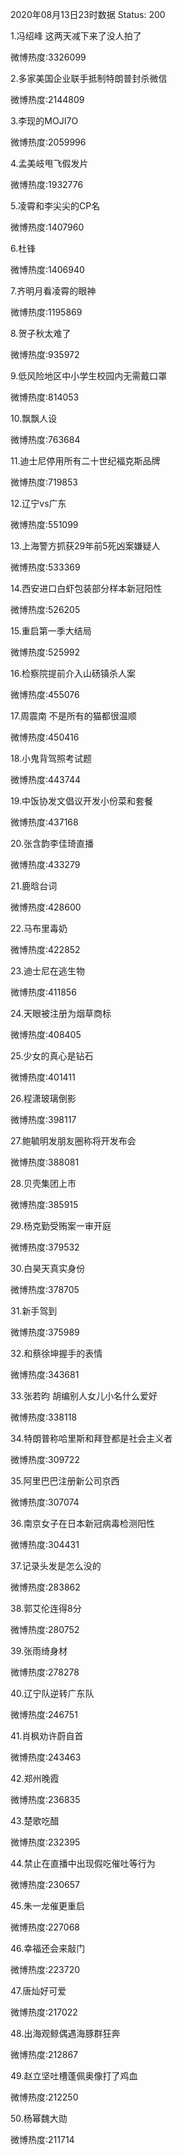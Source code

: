 2020年08月13日23时数据
Status: 200

1.冯绍峰 这两天减下来了没人拍了

微博热度:3326099

2.多家美国企业联手抵制特朗普封杀微信

微博热度:2144809

3.李现的MOJI7O

微博热度:2059996

4.孟美岐甩飞假发片

微博热度:1932776

5.凌霄和李尖尖的CP名

微博热度:1407960

6.杜锋

微博热度:1406940

7.齐明月看凌霄的眼神

微博热度:1195869

8.贺子秋太难了

微博热度:935972

9.低风险地区中小学生校园内无需戴口罩

微博热度:814053

10.飘飘人设

微博热度:763684

11.迪士尼停用所有二十世纪福克斯品牌

微博热度:719853

12.辽宁vs广东

微博热度:551099

13.上海警方抓获29年前5死凶案嫌疑人

微博热度:533369

14.西安进口白虾包装部分样本新冠阳性

微博热度:526205

15.重启第一季大结局

微博热度:525992

16.检察院提前介入山砀镇杀人案

微博热度:455076

17.周震南 不是所有的猫都很温顺

微博热度:450416

18.小鬼背驾照考试题

微博热度:443744

19.中饭协发文倡议开发小份菜和套餐

微博热度:437168

20.张含韵李佳琦直播

微博热度:433279

21.鹿晗台词

微博热度:428600

22.马布里毒奶

微博热度:422852

23.迪士尼在逃生物

微博热度:411856

24.天眼被注册为烟草商标

微博热度:408405

25.少女的真心是钻石

微博热度:401411

26.程潇玻璃倒影

微博热度:398117

27.鲍毓明发朋友圈称将开发布会

微博热度:388081

28.贝壳集团上市

微博热度:385915

29.杨克勤受贿案一审开庭

微博热度:379532

30.白昊天真实身份

微博热度:378705

31.新手驾到

微博热度:375989

32.和蔡徐坤握手的表情

微博热度:343681

33.张若昀 胡编别人女儿小名什么爱好

微博热度:338118

34.特朗普称哈里斯和拜登都是社会主义者

微博热度:309722

35.阿里巴巴注册新公司京西

微博热度:307074

36.南京女子在日本新冠病毒检测阳性

微博热度:304431

37.记录头发是怎么没的

微博热度:283862

38.郭艾伦连得8分

微博热度:280752

39.张雨绮身材

微博热度:278278

40.辽宁队逆转广东队

微博热度:246751

41.肖枫劝许蔚自首

微博热度:243463

42.郑州晚霞

微博热度:236835

43.楚歌吃醋

微博热度:232395

44.禁止在直播中出现假吃催吐等行为

微博热度:230657

45.朱一龙催更重启

微博热度:227068

46.幸福还会来敲门

微博热度:223720

47.唐灿好可爱

微博热度:217022

48.出海观鲸偶遇海豚群狂奔

微博热度:212867

49.赵立坚吐槽蓬佩奥像打了鸡血

微博热度:212250

50.杨幂魏大勋

微博热度:211714

